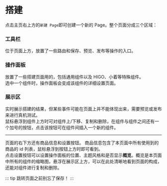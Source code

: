 # 搭建
点击主页右上方的`新建 Page`即可创建一个新的 Page。整个页面分成三个区域：

### 工具栏
位于页面上方，放置了一些路由和保存、预览、发布等操作的入口。
### 操作面板
放置了一些搭建页面用的<jump text="组件" url="/pages/gls/components/basic/normalText.html"></jump>，包括通用组件以及 HIGO、小着等特殊组件。  
选中一个组件时，操作面板会变成该组件的详细设置页面。
### 展示区 
实时展示搭建的结果，但某些事件可能在页面上并不能体现出来，需要预览或发布来进行真机测试。  
鼠标悬浮到组件上方时可对组件上/下移、复制和删除，在组件与组件之间还有一个加号的按钮，点击该按钮可在组件间插入一个新的组件。

---
页面的右下方还有商品信息和设置按钮。
商品信息包含了本页面中所有使用到的商品的 id 列表，鼠标悬浮到按钮上方时即可看到。  
点击设置按钮可以设置操作面板的位置、主题风格和是否显示**概览**。概览是本页面中所有的组件的缩略图，悬浮在展示区上方，可以在此处清晰地看到页面的构成，还能对组件进行复制和删除。

::: tip
跳转页面之前别忘了保存！
:::

